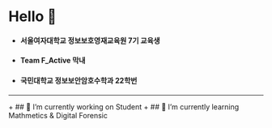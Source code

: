 # Hello 👋

+ #### 서울여자대학교 정보보호영재교육원 7기 교육생
+ #### Team F_Active 막내
+ #### 국민대학교 정보보안암호수학과 22학번
<hr>
+ ## 🔭 I’m currently working on Student
+ ## 🌱 I’m currently learning Mathmetics & Digital Forensic

<!--
**llist-df/llist-df** is a ✨ _special_ ✨ repository because its `README.md` (this file) appears on your GitHub profile.

Here are some ideas to get you started:

- 👯 I’m looking to collaborate on ...
- 🤔 I’m looking for help with ...
- 💬 Ask me about ...
- 📫 How to reach me: ...
- 😄 Pronouns: ...
- ⚡ Fun fact: ...
-->
